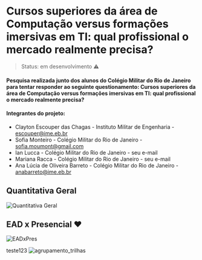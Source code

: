 
# Cursos superiores da área de Computação versus formações imersivas em TI: qual profissional o mercado realmente precisa?

> Status: em desenvolvimento ⚠️

#### Pesquisa realizada junto dos alunos do Colégio Militar do Rio de Janeiro para tentar responder ao seguinte questionamento: Cursos superiores da  área de Computação versus formações imersivas em TI: qual profissional o mercado realmente precisa?

#### Integrantes do projeto:
+ Clayton Escouper das Chagas - Instituto Militar de Engenharia - escouper@ime.eb.br
+ Sofia Monteiro - Colégio Militar do Rio de Janeiro - sofia.moumont@gmail.com
+ Ian Lucca - Colégio Militar do Rio de Janeiro - seu e-mail
+ Mariana Racca - Colégio Militar do Rio de Janeiro - seu e-mail
+ Ana Lúcia de Oliveira Barreto - Colégio Militar do Rio de Janeiro - anabarreto@ime.eb.br

## Quantitativa Geral
![Quantitativa Geral](https://user-images.githubusercontent.com/18330758/226190257-607a7e71-ae9f-4214-9fa1-15d85a385172.png)

## EAD x Presencial ❤️
![EADxPres](https://user-images.githubusercontent.com/18330758/226191093-b1b9ade2-d959-4b16-9136-b467708523b3.jpg)

teste123
![agrupamento_trilhas](https://user-images.githubusercontent.com/18330758/226206110-1a786b32-ba8c-4f6b-9161-f29196e5b00a.png)
